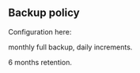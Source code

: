 
## Backup policy

Configuration here:

monthly full backup, daily increments. 

6 months retention.
